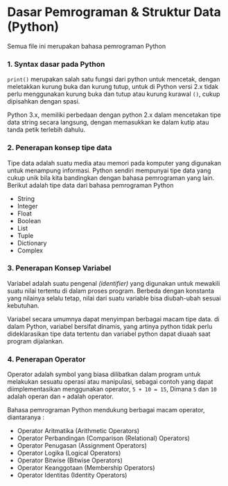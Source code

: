 
# Dasar Pemrograman & Struktur Data (Python)

Semua file ini merupakan bahasa pemrograman Python


### 1. Syntax dasar pada Python
`print()` merupakan salah satu fungsi dari python untuk mencetak, dengan meletakkan kurung buka dan kurung tutup, untuk di Python versi 2.x tidak perlu menggunakan kurung buka dan tutup atau kurung kurawal `()`, cukup dipisahkan dengan spasi.

Python 3.x, memiliki perbedaan dengan python 2.x dalam mencetakan tipe data string secara langsung, dengan memasukkan ke dalam kutip atau tanda petik terlebih dahulu.

### 2. Penerapan konsep tipe data
Tipe data adalah suatu media atau memori pada komputer yang digunakan untuk menampung informasi. Python sendiri mempunyai tipe data yang cukup unik bila kita bandingkan dengan bahasa pemrograman yang lain. Berikut adalah tipe data dari bahasa pemrograman Python

- String
- Integer
- Float
- Boolean
- List
- Tuple
- Dictionary
- Complex

### 3. Penerapan Konsep Variabel
Variabel adalah suatu pengenal *(identifier)* yang digunakan untuk mewakili suatu nilai tertentu di dalam proses program. Berbeda dengan konstanta yang nilainya selalu tetap, nilai dari suatu variable bisa diubah-ubah sesuai kebutuhan.

Variabel secara umumnya dapat menyimpan berbagai macam tipe data. di dalam Python, variabel bersifat dinamis, yang artinya python tidak perlu dideklarasikan tipe data tertentu dan variabel python dapat diuaah saat program dijalankan.

### 4. Penerapan Operator
Operator adalah symbol yang biasa dilibatkan dalam program untuk melakukan sesuatu operasi atau manipulasi, sebagai contoh yang dapat diimplementasikan menggunakan operator, `5 + 10 = 15`, Dimana `5` dan `10` adalah operan dan `+` adalah operator.

Bahasa pemrograman Python mendukung berbagai macam operator, diantaranya :

- Operator Aritmatika (Arithmetic Operators)
- Operator Perbandingan (Comparison (Relational) Operators)
- Operator Penugasan (Assignment Operators)
- Operator Logika (Logical Operators)
- Operator Bitwise (Bitwise Operators)
- Operator Keanggotaan (Membership Operators)
- Operator Identitas (Identity Operators)
